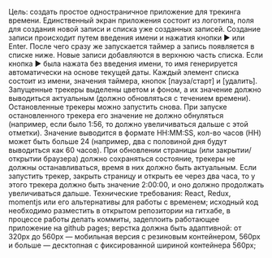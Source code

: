 Цель: создать простое одностраничное приложение для трекинга времени.
Единственный экран приложения состоит из логотипа, поля для создания новой записи
и списка уже созданных записей.
Создание записи происходит путем введения имени и нажатия кнопки ▶ или Enter.
После чего сразу же запускается таймер а запись появляется в списке ниже. Новые записи добавляются в
верхнюю часть списка. Если кнопка ▶ была нажата без введения имени, то имя генерируется автоматически
на основе текущей даты.
Каждый элемент списка состоит из имени, значения таймера, кнопок [пауза/старт]
и [удалить]. Запущенные трекеры выделены цветом и фоном, а их значение должно выводиться актуальным
(должно обновляться с течением времени). Остановленные трекеры можно запустить снова. При запуске
остановленного трекера его значение не должно обнуляться (например, если было 1:56, то должно
увеличиваться дальше с этой отметки). Значение выводится в формате HH:MM:SS, кол-во часов (HH)
может быть больше 24 (например, два с половиной дня будут выводиться как 60 часов).
При обновлении страницы (или закрытии/открытии браузера) должно сохраняться состояние, трекеры не
должны останавливаться, время в них должно быть актуальным. Если запустить трекер, закрыть страницу и
открыть ее через два часа, то у этого трекера должно быть значение 2:00:00, и оно должно продолжать
увеличиваться дальше.
Технические требования:
React, Redux, momentjs или его альтернативы для работы с временем;
исходный код необходимо разместить в открытом репозитории на гитхабе,
в процессе работы делать коммиты, задеплоить работающее приложение на github pages;
верстка должна быть адаптивной: от 320рх до 560рх — мобильная версия
с резиновым контейнером, 560рх и больше — десктопная с фиксированной шириной контейнера 560рх;

